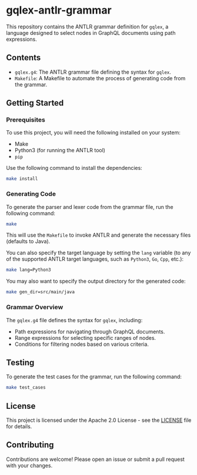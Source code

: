 # gqlex-antlr-grammar

This repository contains the ANTLR grammar definition for `gqlex`, a language designed to select nodes in GraphQL documents using path expressions.

## Contents

- `gqlex.g4`: The ANTLR grammar file defining the syntax for `gqlex`.
- `Makefile`: A Makefile to automate the process of generating code from the grammar.

## Getting Started

### Prerequisites

To use this project, you will need the following installed on your system:

- Make
- Python3 (for running the ANTLR tool)
- `pip`

Use the following command to install the dependencies:

```bash
make install
```

### Generating Code

To generate the parser and lexer code from the grammar file, run the following command:

```bash
make
```

This will use the `Makefile` to invoke ANTLR and generate the necessary files (defaults to Java).

You can also specify the target language by setting the `lang` variable (to any of the supported ANTLR target languages, such as `Python3`, `Go`, `Cpp`, etc.):

```bash
make lang=Python3
```

You may also want to specify the output directory for the generated code:

```bash
make gen_dir=src/main/java
```

### Grammar Overview

The `gqlex.g4` file defines the syntax for `gqlex`, including:

- Path expressions for navigating through GraphQL documents.
- Range expressions for selecting specific ranges of nodes.
- Conditions for filtering nodes based on various criteria.

## Testing

To generate the test cases for the grammar, run the following command:

```bash
make test_cases
```

## License

This project is licensed under the Apache 2.0 License - see the [LICENSE](LICENSE) file for details.

## Contributing

Contributions are welcome! Please open an issue or submit a pull request with your changes.
